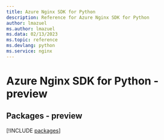 ```yaml
---
title: Azure Nginx SDK for Python
description: Reference for Azure Nginx SDK for Python
author: lmazuel
ms.author: lmazuel
ms.data: 02/13/2023
ms.topic: reference
ms.devlang: python
ms.service: nginx
---
```

# Azure Nginx SDK for Python - preview
## Packages - preview
[!INCLUDE [packages](nginx-index.md)]
